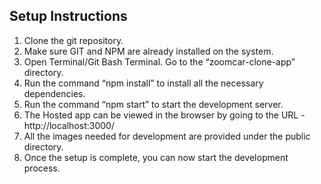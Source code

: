## Setup Instructions
1. Clone the git repository. 
2. Make sure GIT and NPM are already installed on the system.
3. Open Terminal/Git Bash Terminal. Go to the “zoomcar-clone-app” directory.
4. Run the command “npm install” to install all the necessary dependencies.
5. Run the command “npm start” to start the development server.
6. The Hosted app can be viewed in the browser by going to the URL - http://localhost:3000/
7. All the images needed for development are provided under the public directory.	
8. Once the setup is complete, you can now start the development process.